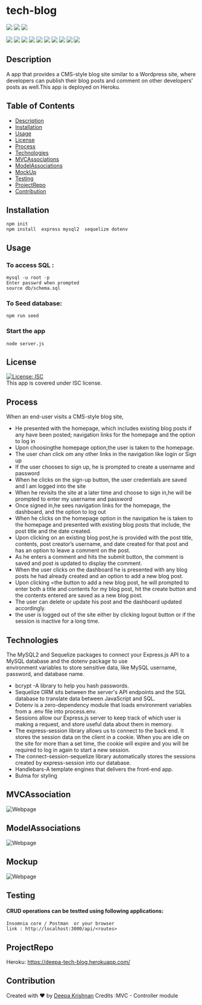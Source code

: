 # tech-blog

  <p align="left">
    <img src="https://img.shields.io/github/repo-size/deeparkrish/tech-blog" />
    <img src="https://img.shields.io/github/issues/deeparkrish/tech-blog" />
    <img src="https://img.shields.io/github/last-commit/deeparkrish/tech-blog" >       
  </p>
  <p align="left"> 
     <img src="https://img.shields.io/github/languages/top/deeparkrish/tech-blog"/>
    <img src="https://img.shields.io/badge/MYSQL2-yellow" />
    <img src="https://img.shields.io/badge/Sequelize-blue"  />
    <img src="https://img.shields.io/badge/-Handlebars-yellow"/>
    <img src="https://img.shields.io/badge/-node.js-green" />
    <img src="https://img.shields.io/badge/-express-red" >
    <img src="https://img.shields.io/badge/-dtoenv-lightgrey" />
    <img src="https://img.shields.io/badge/-bulma-orange"/>
    <img src="https://img.shields.io/badge/-express session-lightgreen"/>
    <img src="https://img.shields.io/badge/-connect session-pink"/>

  


</p>

 ## Description
  A app that provides a CMS-style blog site similar to a Wordpress site, where developers can publish their blog posts and 
  comment on other developers’ posts as well.This app is deployed on Heroku.
 
  ## Table of Contents 
  * [Description](#description)
  * [Installation](#installation)
  * [Usage](#usage)
  * [License](#license)
  * [Process](#process)
  * [Technologies](#technologies)
  * [MVCAssociations](#mvcassociations)
  * [ModelAssociations](#modelassociations)
  * [MockUp](#mockup)
  * [Testing](#testing)
  * [ProjectRepo](#projectrepo)
  * [Contribution](#contribution)
  
  
  ##  Installation
    npm init
    npm install  express mysql2  sequelize dotenv

  ##  Usage
  ### To access SQL :   
    mysql -u root -p
    Enter passwrd when prompted
    source db/schema.sql
  ### To Seed database:
    npm run seed
  ### Start the app
    node server.js

  ## License 
  [![License: ISC](https://img.shields.io/badge/License-ISC-blue.svg)](https://opensource.org/licenses/ISC)<br />
  This app is covered under ISC license.
  
   ## Process
 When an end-user visits a  CMS-style blog site, 
  * He presented with the homepage, which includes existing blog posts if any have been posted; navigation links for the homepage and the option to log in
  * Upon choosingthe homepage option,the user is taken to the homepage.
  * The user chan click om any other links in the navigation like login or Sign up
  * If the user chooses to sign up, he is prompted to create a username and password
  * When he clicks on the sign-up button, the user credentials are saved and I am logged into the site
  * When he revisits the site at a later time and choose to sign in,he will be prompted to enter my username and password
  * Once signed in,he sees navigation links for the homepage, the dashboard, and the option to log out
  * When he clicks  on the homepage option in the navigation he is taken to the homepage and presented with existing blog posts that include,
    the post title and the date created.
  * Upon clicking on an existing blog post,he is provided with the post title, contents, post creator’s username, and 
    date created for that post and has an option to leave a comment on the post.
  * As he enters a comment and hits the submit button, the comment is saved and post is updated to display the comment.
  * When the user clicks on the dashboard he is presented with any blog posts he had already created and an option to add a new blog post.
  * Upon clicking  =the button to add a new blog post, he will prompted to enter both a title and contents for my blog post, hit the create button
    and the contents entered are saved as a new blog post.
  * The user can delete or update his post and the dashboard updated accordingly.
  * the user is logged out of the site either by clicking logout button or if the session is inactive for a long time.
    
  ## Technologies 
   The MySQL2  and Sequelize packages to connect your Express.js API to a MySQL database and the dotenv package to use              
   environment variables to store sensitive data, like MySQL username, password, and database name.
  * bcrypt -A library to help you hash passwords.
  * Sequelize ORM  sits between the server's API endpoints and the SQL database to   translate data between JavaScript and SQL.
  * Dotenv is a zero-dependency module that loads environment variables from a .env file into process.env. 
  * Sessions allow our Express.js server to keep track of which user is making a request, and store useful data about them in memory.
  * The express-session library allows us to connect to the back end. It stores the session data on the client in a cookie. When you are idle on the site
    for more than a set time, the cookie will expire and you will be required to log in again to start a new session.
  * The connect-session-sequelize library automatically stores the sessions created by express-session into our database.
  * Handlebars-A template engines that delivers the front-end app.
  * Bulma for styling
 

  ## MVCAssociation
  ![Webpage](https://github.com/Deeparkrish/tech-blog/blob/master/src/img/MVC.jpeg)
  
  ## ModelAssociations
  ![Webpage](https://github.com/Deeparkrish/tech-blog/blob/master/src/img/model-asso%20-mockup.png)
  
  ##  Mockup
  ![Webpage](https://github.com/Deeparkrish/tech-blog/blob/master/src/img/hompage.png)
  

  ## Testing
  ####  CRUD operations can be testted using following applications:
    Insomnia core / Postman  or your browser 
    link : http://localhost:3000/api/<routes>
  

  ## ProjectRepo 
  Heroku: https://deepa-tech-blog.herokuapp.com/

  ## Contribution
  Created with ❤️ by [Deepa Krishnan](https://github.com/DeeparKrish/README-generator)
  Credits :MVC - Controller module 


